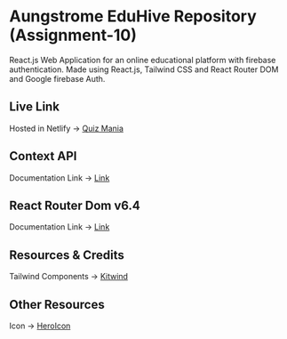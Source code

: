 # Aungstrome EduHive Repository (Assignment-10)

React.js Web Application for an online educational platform with firebase authentication. Made using React.js, Tailwind CSS and React Router DOM and Google firebase Auth.

## Live Link

Hosted in Netlify -> [Quiz Mania](https://hbk-quiz-mania.netlify.app/)

## Context API

Documentation Link -> [Link](https://reactjs.org/docs/context.html#api)

## React Router Dom v6.4

Documentation Link -> [Link](https://reactrouter.com/en/main/start/overview)

## Resources & Credits

Tailwind Components ->
[Kitwind](https://kitwind.io/products/kometa/components)

## Other Resources

Icon -> [HeroIcon](https://heroicons.com/)
